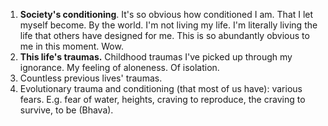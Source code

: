 1. **Society's conditioning**. It's so obvious how conditioned I am. That I let myself become. By the world. I'm not living my life. I'm literally living the life that others have designed for me. This is so abundantly obvious to me in this moment. Wow.
2. **This life's traumas.** Childhood traumas I've picked up through my ignorance. My feeling of aloneness. Of isolation.
3. Countless previous lives' traumas.
4. Evolutionary trauma and conditioning (that most of us have): various fears. E.g. fear of water, heights, craving to reproduce, the craving to survive, to be (Bhava).